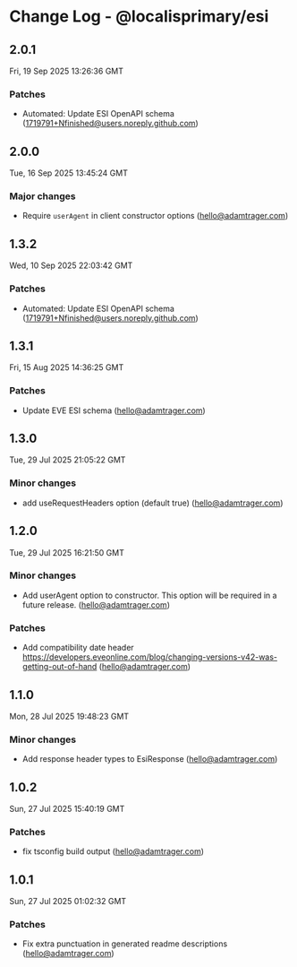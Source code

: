 # Change Log - @localisprimary/esi

<!-- This log was last generated on Fri, 19 Sep 2025 13:26:36 GMT and should not be manually modified. -->

<!-- Start content -->

## 2.0.1

Fri, 19 Sep 2025 13:26:36 GMT

### Patches

- Automated: Update ESI OpenAPI schema (1719791+Nfinished@users.noreply.github.com)

## 2.0.0

Tue, 16 Sep 2025 13:45:24 GMT

### Major changes

- Require `userAgent` in client constructor options (hello@adamtrager.com)

## 1.3.2

Wed, 10 Sep 2025 22:03:42 GMT

### Patches

- Automated: Update ESI OpenAPI schema (1719791+Nfinished@users.noreply.github.com)

## 1.3.1

Fri, 15 Aug 2025 14:36:25 GMT

### Patches

- Update EVE ESI schema (hello@adamtrager.com)

## 1.3.0

Tue, 29 Jul 2025 21:05:22 GMT

### Minor changes

- add useRequestHeaders option (default true) (hello@adamtrager.com)

## 1.2.0

Tue, 29 Jul 2025 16:21:50 GMT

### Minor changes

- Add userAgent option to constructor. This option will be required in a future release. (hello@adamtrager.com)

### Patches

- Add compatibility date header https://developers.eveonline.com/blog/changing-versions-v42-was-getting-out-of-hand (hello@adamtrager.com)

## 1.1.0

Mon, 28 Jul 2025 19:48:23 GMT

### Minor changes

- Add response header types to EsiResponse (hello@adamtrager.com)

## 1.0.2

Sun, 27 Jul 2025 15:40:19 GMT

### Patches

- fix tsconfig build output (hello@adamtrager.com)

## 1.0.1

Sun, 27 Jul 2025 01:02:32 GMT

### Patches

- Fix extra punctuation in generated readme descriptions (hello@adamtrager.com)
